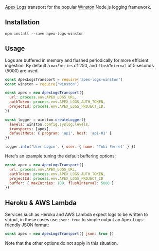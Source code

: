 

[Apex Logs](https://apex.sh/logs/) transport for the popular [Winston](https://github.com/winstonjs/winston) Node.js logging framework.

## Installation

```
npm install --save apex-logs-winston
```

## Usage

Logs are buffered in memory and flushed periodically for more efficient ingestion. By default a `maxEntries` of 250, and `flushInterval` of 5 seconds (5000) are used.

```js
const ApexLogsTransport = require('apex-logs-winston')
const winston = require('winston')

const apex = new ApexLogsTransport({
  url: process.env.APEX_LOGS_URL,
  authToken: process.env.APEX_LOGS_AUTH_TOKEN,
  projectId: process.env.APEX_LOGS_PROJECT_ID,
})

const logger = winston.createLogger({
  levels: winston.config.syslog.levels,
  transports: [apex],
  defaultMeta: { program: 'api', host: 'api-01' }
})

logger.info('User Login', { user: { name: 'Tobi Ferret' } })
```

Here's an example tuning the default buffering options:

```js
const apex = new ApexLogsTransport({
  url: process.env.APEX_LOGS_URL,
  authToken: process.env.APEX_LOGS_AUTH_TOKEN,
  projectId: process.env.APEX_LOGS_PROJECT_ID
  buffer: { maxEntries: 100, flushInterval: 5000 }
})
```

## Heroku & AWS Lambda

Services such as Heroku and AWS Lambda expect logs to be written to stdout, in these cases use `json: true` to simple output an Apex Logs-friendly JSON format:

```js
const apex = new ApexLogsTransport({ json: true })
```

Note that the other options do not apply in this situation.